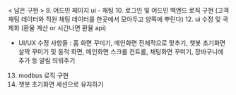 < 남은 구현 >
9. 어드민 페이지 ui - 채팅
10. 로그인 및 어드민 백엔드 로직 구현 (고객 채팅 데이터와 직원 채팅 데이터를 한곳에서 모아두고 양쪽에 뿌린다)
12. ui 수정 및 국제화 (환율 계산 or 시간나면 환율 api)
* UI/UX 수정 사항들 : 홈 화면 꾸미기, 메인화면 전체적으로 맞추기, 챗봇 초기화면 살짝 꾸미기 및 동적 화면, 메인화면 스크롤 컨트롤, 채팅화면 꾸미기, 장바구니에 추가 등 알림 띄워주기
13. modbus 로직 구현
14. 챗봇 초기화면 세션으로 유지하기
